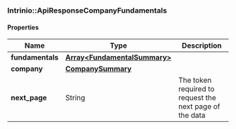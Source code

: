 

[//]: # (CLASS:Intrinio::ApiResponseCompanyFundamentals)

[//]: # (KIND:object)

### Intrinio::ApiResponseCompanyFundamentals

#### Properties

[//]: # (START_DEFINITION)

Name | Type | Description
------------ | ------------- | -------------
**fundamentals** | [**Array&lt;FundamentalSummary&gt;**](FundamentalSummary.md) |  &nbsp;
**company** | [**CompanySummary**](CompanySummary.md) |  &nbsp;
**next_page** | String | The token required to request the next page of the data &nbsp;

[//]: # (END_DEFINITION)


[//]: # (CONTAINED_CLASS:Intrinio::FundamentalSummary)


[//]: # (CONTAINED_CLASS:Intrinio::CompanySummary)



